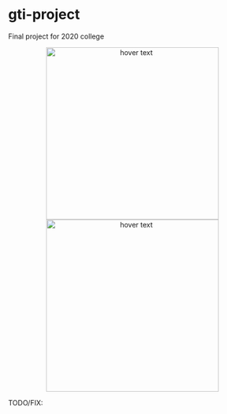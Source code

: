 # gti-project
Final project for 2020 college
<p align="center">
  <img src="https://i.imgur.com/LanhXXW.png" width="350" title= "hover text">
  <img src="https://i.imgur.com/1Gr27aD.png" width="350" title="hover text">
  
</p>


TODO/FIX:
